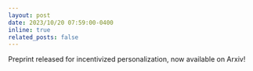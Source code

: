 ```yaml
---
layout: post
date: 2023/10/20 07:59:00-0400
inline: true
related_posts: false
---
```


Preprint released for incentivized personalization, now available on Arxiv!
